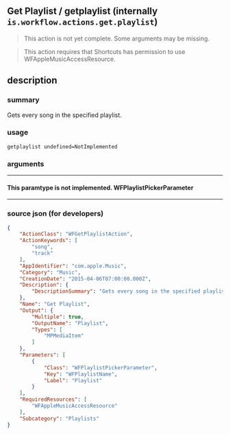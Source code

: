 
## Get Playlist / getplaylist (internally `is.workflow.actions.get.playlist`)

> This action is not yet complete. Some arguments may be missing.

> This action requires that Shortcuts has permission to use WFAppleMusicAccessResource.


## description

### summary

Gets every song in the specified playlist.


### usage
```
getplaylist undefined=NotImplemented
```

### arguments

---

#### This paramtype is not implemented. WFPlaylistPickerParameter

---

### source json (for developers)

```json
{
	"ActionClass": "WFGetPlaylistAction",
	"ActionKeywords": [
		"song",
		"track"
	],
	"AppIdentifier": "com.apple.Music",
	"Category": "Music",
	"CreationDate": "2015-04-06T07:00:00.000Z",
	"Description": {
		"DescriptionSummary": "Gets every song in the specified playlist."
	},
	"Name": "Get Playlist",
	"Output": {
		"Multiple": true,
		"OutputName": "Playlist",
		"Types": [
			"MPMediaItem"
		]
	},
	"Parameters": [
		{
			"Class": "WFPlaylistPickerParameter",
			"Key": "WFPlaylistName",
			"Label": "Playlist"
		}
	],
	"RequiredResources": [
		"WFAppleMusicAccessResource"
	],
	"Subcategory": "Playlists"
}
```
